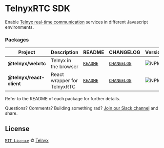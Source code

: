 # TelnyxRTC SDK

Enable [Telnyx real-time communication](https://developers.telnyx.com/docs/v2/webrtc) services in different Javascript environments.

### Packages

| Project                  | Description                 | README                                               | CHANGELOG                                         | Version                                                                         |
| ------------------------ | --------------------------- | ---------------------------------------------------- | ------------------------------------------------- | ------------------------------------------------------------------------------- |
| **@telnyx/webrtc**       | Telnyx in the browser       | [`README`](packages/js#telnyxwebrtc)                 | [`CHANGELOG`](packages/js/CHANGELOG.md)           | ![NPM](https://img.shields.io/npm/v/@telnyx/webrtc.svg?color=brightgreen)       |
| **@telnyx/react-client** | React wrapper for TelnyxRTC | [`README`](packages/react-client#telnyxreact-client) | [`CHANGELOG`](packages/react-client/CHANGELOG.md) | ![NPM](https://img.shields.io/npm/v/@telnyx/react-client.svg?color=brightgreen) |

Refer to the README of each package for further details.

Questions? Comments? Building something rad? [Join our Slack channel](https://joinslack.telnyx.com/) and share.

## License

[`MIT Licence`](./LICENSE) © [Telnyx](https://github.com/team-telnyx)
